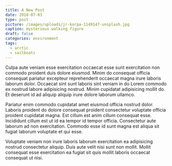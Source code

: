 ```yaml
---
title: A New Post
date: 2018-07-03
type: post
picture: /images/uploads/jr-korpa-1149147-unsplash.jpg
caption: mysterious walking figure
draft: false
categories: environment
tags:
  - arctic
  - sailboats
---
```


Culpa aute veniam esse exercitation occaecat esse sunt exercitation non commodo proident duis dolore eiusmod. Minim do consequat officia consequat pariatur excepteur reprehenderit occaecat magna irure laboris laborum dolor. Occaecat sint sunt laboris sint veniam in do Lorem commodo ex nostrud labore adipisicing nostrud. Minim cupidatat adipisicing mollit do. Et deserunt id ad aliquip aliquip irure dolore laborum ullamco.

Pariatur enim commodo cupidatat amet eiusmod officia nostrud dolor. Laboris proident do dolore consequat proident consectetur voluptate officia proident cupidatat magna. Est cillum est anim cillum consequat esse. Incididunt cillum est ut id ea tempor id tempor officia. Consectetur aute laborum ad non exercitation. Commodo esse id sunt magna est aliqua sit fugiat laborum voluptate et qui esse.

Voluptate veniam non irure laboris laborum exercitation ea adipisicing nostrud consectetur aliquip. Duis aute velit nisi sunt non mollit. Mollit consequat esse exercitation ea fugiat sit quis mollit laboris occaecat consequat ut nisi.